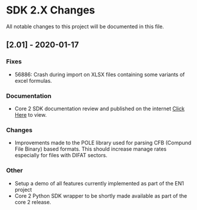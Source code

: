 # SDK 2.X Changes

All notable changes to this project will be documented in this file.


## [2.01] - 2020-01-17
### Fixes

- 56886: Crash during import on XLSX files containing some variants of excel formulas. 

### Documentation

- Core 2 SDK documentation review and published on the internet [Click Here](https://docs.glasswallsolutions.com/sdk/) to view.

### Changes

- Improvements made to the POLE library used for parsing CFB (Compund File Binary) based formats. 
This should increase manage rates especially for files with DIFAT sectors.

### Other

- Setup a demo of all features currently implemented as part of the EN1 project
- Core 2 Python SDK wrapper to be shortly made available as part of the core 2 release.
